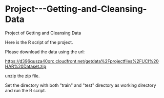 # Project---Getting-and-Cleansing-Data
Project of Getting and Cleansing Data

Here is the R script of the project.

Please download the data using the url:

https://d396qusza40orc.cloudfront.net/getdata%2Fprojectfiles%2FUCI%20HAR%20Dataset.zip

unzip the zip file.

Set the directory with both "train" and "test" directory as working directory and run the R script.
